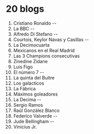 # 20 blogs

1. Cristiano Ronaldo --
1. La BBC --
1. Alfredo Di Stefano --
1. Courtois, Keylor Navas y Casillas --
1. La Decimocuarta
1. Mexicanos en el Real Madrid
1. Las 3 Champions consecutivas
1. Zinedine Zidane
1. Luis Figo
1. El número 7 --
1. La quinta del Buitre
1. Los galácticos
1. La Fábrica
1. Máximos goleadores
1. La Decima --
1. Sergio Ramos
1. Raúl González Blanco
1. Federico Valverde --
1. Jude Bellingham --
1. Vinicius Jr.